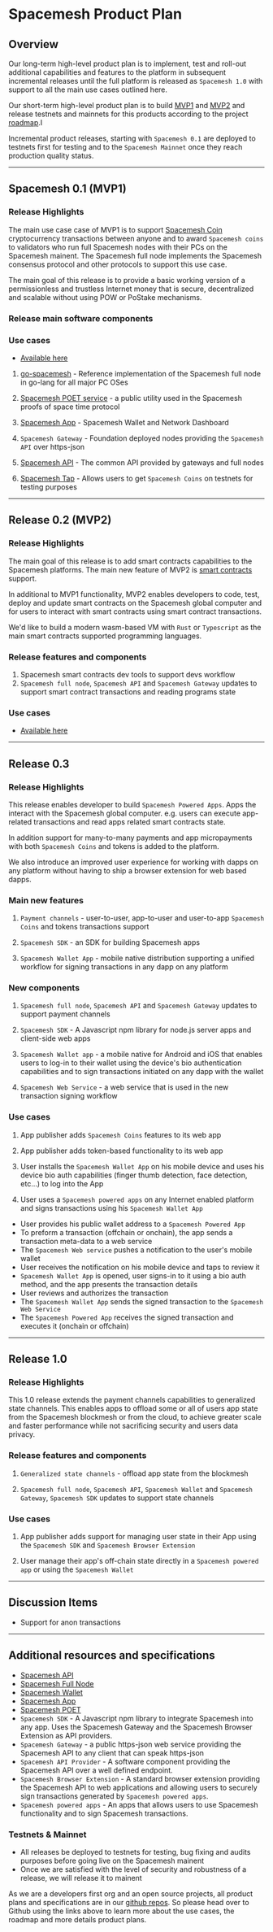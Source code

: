 # Spacemesh Product Plan

## Overview

Our long-term high-level product plan is to implement, test and roll-out additional capabilities and features to the platform in subsequent incremental releases until the full platform is released as `Spacemesh 1.0` with support to all the main use cases outlined here.

Our short-term high-level product plan is to build [MVP1](mvp1.md) and [MVP2](mvp2.md) and release testnets and mainnets for this products according to the project [roadmap](https://github.com/spacemeshos/go-spacemesh/wiki/Roadmap).I

Incremental product releases, starting with `Spacemesh 0.1` are deployed to testnets first for testing and to the `Spacemesh Mainnet` once they reach production quality status.

---

## Spacemesh 0.1 (MVP1)

### Release Highlights

The main use case case of MVP1 is to support [Spacemesh Coin](spacemesh_coin.md) cryptocurrency transactions between anyone and to award `Spacemesh coins` to validators who run full Spacemesh nodes with their PCs on the Spacemesh mainent. The Spacemesh full node implements the Spacemesh consensus protocol and other protocols to support this use case.

The main goal of this release is to provide a basic working version of a permissionless and trustless Internet money that is secure, decentralized and scalable without using POW or PoStake mechanisms.

### Release main software components

### Use cases
- [Available here](mvp1.md)

1. [go-spacemesh](https://github.com/spacemeshos/go-spacemesh) - Reference implementation of the Spacemesh full node in go-lang for all major PC OSes

2. [Spacemesh POET service](https://github.com/spacemeshos/POET) - a public utility used in the Spacemesh proofs of space time protocol

3. [Spacemesh App](https://github.com/spacemeshos/app) - Spacemesh Wallet and Network Dashboard

4. `Spacemesh Gateway` - Foundation deployed nodes providing the `Spacemesh API` over https-json

5. [Spacemesh API](https://github.com/spacemeshos/go-spacemesh/wiki/spacemesh-api) - The common API provided by gateways and full nodes

6. [Spacemesh Tap](tap.md) - Allows users to get `Spacemesh Coins` on testnets for testing purposes


---

## Release 0.2 (MVP2)

### Release Highlights
The main goal of this release is to add smart contracts capabilities to the Spacemesh platforms. The main new feature of MVP2 is [smart contracts](https://github.com/spacemeshos/go-spacemesh/wiki/Smart-Contracts) support.

In additional to MVP1 functionality, MVP2 enables developers to code, test, deploy and update smart contracts on the Spacemesh global computer and for users to interact with smart contracts using smart contract transactions.

We'd like to build a modern wasm-based VM with `Rust` or `Typescript` as the main smart contracts supported programming languages.

### Release features and components
1. Spacemesh smart contracts dev tools to support devs workflow
2. `Spacemesh full node`, `Spacemesh API` and `Spacemesh Gateway` updates to support smart contract transactions and reading programs state

### Use cases
- [Available here](mvp2.md)

---

## Release 0.3

### Release Highlights
This release enables developer to build `Spacemesh Powered Apps`. Apps the interact with the Spacemesh global computer. e.g. users can execute app-related transactions and read apps related smart contracts state.

In addition support for many-to-many payments and app micropayments with both `Spacemesh Coins` and tokens is added to the platform.

We also introduce an improved user experience for working with dapps on any platform without having to ship a browser extension for web based dapps.

### Main new features
1. `Payment channels` - user-to-user, app-to-user and user-to-app `Spacemesh Coins` and tokens transactions support

2. `Spacemesh SDK` - an SDK for building Spacemesh apps

3. `Spacemesh Wallet App` - mobile native distribution supporting a unified workflow for signing transactions in any dapp on any platform

### New components
1. `Spacemesh full node`, `Spacemesh API` and `Spacemesh Gateway` updates to support payment channels

2. `Spacemesh SDK` - A Javascript npm library for node.js server apps and client-side web apps

3. `Spacemesh Wallet app` - a mobile native for Android and iOS that enables users to log-in to their wallet using the device's bio authentication capabilities and to sign transactions initiated on any dapp with the wallet

4. `Spacemesh Web Service` - a web service that is used in the new transaction signing workflow

### Use cases
1. App publisher adds `Spacemesh Coins` features to its web app

2. App publisher adds token-based functionality to its web app

3. User installs the `Spacemesh Wallet App` on his mobile device and uses his device bio auth capabilities (finger thumb detection, face detection, etc...) to log into the App

4. User uses a `Spacemesh powered apps` on any Internet enabled platform and signs transactions using his `Spacemesh Wallet App`

  - User provides his public wallet address to a `Spacemesh Powered App`
  - To preform a transaction (offchain or onchain), the app sends a transaction meta-data to a web service
  - The `Spacemesh Web service` pushes a notification to the user's mobile wallet
  - User receives the notification on his mobile device and taps to review it
  - `Spacemesh Wallet App` is opened, user signs-in to it using a bio auth method, and the app presents the transaction details
  - User reviews and authorizes the transaction
  - The `Spacemesh Wallet App` sends the signed transaction to the `Spacemesh Web Service`
  - The `Spacemesh Powered App` receives the signed transaction and executes it (onchain or offchain)

----

## Release 1.0

### Release Highlights
This 1.0 release extends the payment channels capabilities to generalized state channels. This enables apps to offload some or all of users app state from the Spacemesh blockmesh or from the cloud, to achieve greater scale and faster performance while not sacrificing security and users data privacy.

### Release features and components
1. `Generalized state channels` - offload app state from the blockmesh

2. `Spacemesh full node`, `Spacemesh API`, `Spacemesh Wallet` and `Spacemesh Gateway`, `Spacemesh SDK` updates to support state channels

### Use cases
1. App publisher adds support for managing user state in their App using the `Spacemesh SDK` and `Spacemesh Browser Extension`

2. User manage their app's off-chain state directly in a `Spacemesh powered app` or using the `Spacemesh Wallet`

----

## Discussion Items

- Support for anon transactions

----
## Additional resources and specifications
- [Spacemesh API](https://github.com/spacemeshos/go-spacemesh/wiki/spacemesh-api)
- [Spacemesh Full Node](https://github.com/spacemeshos/go-spacemesh)
- [Spacemesh Wallet](https://github.com/spacemeshos/app/wiki/wallet)
- [Spacemesh App](https://github.com/spacemeshos/app)
- [Spacemesh POET](https://github.com/spacemeshos/poet)
- `Spacemesh SDK` - A Javascript npm library to integrate Spacemesh into any app. Uses the Spacemesh Gateway and the Spacemesh Browser Extension as API providers.
- `Spacemesh Gateway` - a public https-json web service providing the Spacemesh API to any client that can speak https-json
- `Spacemesh API Provider` - A software component providing the Spacemesh API over a well defined endpoint.
- `Spacemesh Browser Extension` - A standard browser extension providing the Spacemesh API to web applications and allowing users to securely sign transactions generated by `Spacemesh powered apps`.
- `Spacemesh powered apps` - An apps that allows users to use Spacemesh functionality and to sign Spacemesh transactions.

### Testnets & Mainnet
- All releases be deployed to testnets for testing, bug fixing and audits purposes before going live on the Spacemesh mainent
- Once we are satisfied with the level of security and robustness of a release, we will release it to mainent

As we are a developers first org and an open source projects, all product plans and specifications are in our [github repos](https://github.com/spacemeshos). So please head over to Github using the links above to learn more about the use cases, the roadmap and more details product plans.
